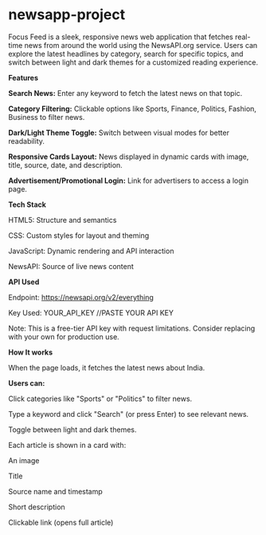 # newsapp-project
Focus Feed is a sleek, responsive news web application that fetches real-time news from around the world using the NewsAPI.org service. Users can explore the latest headlines by category, search for specific topics, and switch between light and dark themes for a customized reading experience.

 **Features**
 
 **Search News:** Enter any keyword to fetch the latest news on that topic.

**Category Filtering:** Clickable options like Sports, Finance, Politics, Fashion, Business to filter news.

**Dark/Light Theme Toggle:** Switch between visual modes for better readability.

**Responsive Cards Layout:** News displayed in dynamic cards with image, title, source, date, and description.

**Advertisement/Promotional Login:** Link for advertisers to access a login page.

**Tech Stack**

HTML5: Structure and semantics

CSS: Custom styles for layout and theming

JavaScript: Dynamic rendering and API interaction

NewsAPI: Source of live news content

**API Used**

Endpoint: https://newsapi.org/v2/everything

Key Used: YOUR_API_KEY        //PASTE YOUR API KEY

Note: This is a free-tier API key with request limitations. Consider replacing with your own for production use.

**How It works**

When the page loads, it fetches the latest news about India.

**Users can:**

Click categories like "Sports" or "Politics" to filter news.

Type a keyword and click "Search" (or press Enter) to see relevant news.

Toggle between light and dark themes.

Each article is shown in a card with:

An image

Title

Source name and timestamp

Short description

Clickable link (opens full article)
